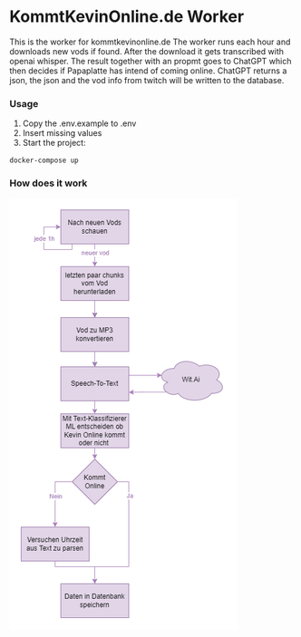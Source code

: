 # KommtKevinOnline.de Worker
This is the worker for kommtkevinonline.de
The worker runs each hour and downloads new vods if found.
After the download it gets transcribed with openai whisper.
The result together with an propmt goes to ChatGPT which then decides if Papaplatte has intend of coming online.
ChatGPT returns a json, the json and the vod info from twitch will be written to the database.

### Usage
1. Copy the .env.example to .env
2. Insert missing values
3. Start the project:
```
docker-compose up
```

### How does it work
![image](docs/flow.png)